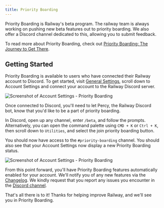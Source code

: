 ```yaml
---
title: Priority Boarding
---
```


Priority Boarding is Railway's beta program. The railway team is always working on pushing new beta features out to priority boarding. We also offer a Discord channel dedicated to this, allowing you to submit feedback. 

To read more about Priority Boarding, check out [Priority Boarding: The Journey to Get There](https://blog.railway.app/p/building-the-beta).

## Getting Started

Priority Boarding is available to users who have connected their Railway account to Discord. To get started, visit [General Settings](https://railway.app/account), scroll down to Account Settings and connect your account to the Railway Discord server.

<Image src="https://res.cloudinary.com/railway/image/upload/v1666373029/docs/discord-connect_ok03jw.png"
alt="Screenshot of Account Settings - Priority Boarding"
layout="responsive"
width={992} height={422} quality={80} />

Once connected to Discord, you'll need to let Percy, the Railway Discord bot, know that you'd like to be a part of priority boarding. 

In Discord, open up any channel, enter `/beta`, and follow the prompts. 
Alternatively, you can open the command palette using `CMD + K` or `Ctrl + K`, then scroll down to `Utilities`, and select the join priority boarding button.

You should now have access to the `#priority-boarding` channel. You should also see that your Account Settings now display a new Priority Boarding status.

<Image src="https://res.cloudinary.com/railway/image/upload/v1666372408/docs/priority-boarding-settings_wvvza4.png"
alt="Screenshot of Account Settings - Priority Boarding"
layout="responsive"
width={1004} height={468} quality={80} />

From this point forward, you'll have Priority Boarding features automatically enabled for your account. We'll notify you of any new features via the [Changelog](https://railway.app/changelog). We kindly request that you report any issues you encounter in the [Discord channel](https://discord.com/channels/713503345364697088/921233523719946260).

That's all there is to it! Thanks for helping improve Railway, and we'll see you in Priority Boarding.
